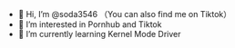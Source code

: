 - 👋 Hi, I’m @soda3546 
（You can also find me on Tiktok）
- 👀 I’m interested in Pornhub and Tiktok
- 🌱 I’m currently learning Kernel Mode Driver
